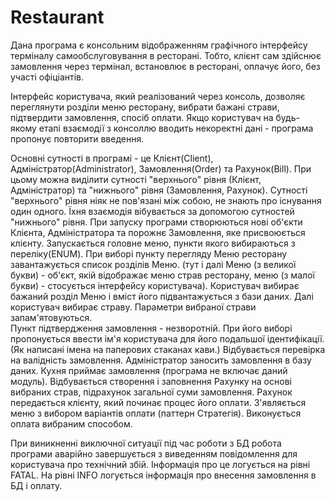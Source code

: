 # Restaurant

  Дана програма є консольним відображенням графічного інтерфейсу терміналу самообслуговування в ресторані. Тобто, клієнт сам здійснює замовлення через термінал, встановлює в ресторані, оплачує його, без участі офіціантів. 
  
  Інтерфейс користувача, який реалізований через консоль, дозволяє переглянути розділи меню ресторану, вибрати бажані страви, підтвердити замовлення, спосіб оплати. Якщо користувач на будь-якому етапі взаємодії з консоллю вводить некоректні дані - програма пропонує повторити введення. 
  
  Основні сутності в програмі - це Клієнт(Client), Адміністратор(Administrator), Замовлення(Order) та Рахунок(Bill). При цьому можна виділити сутності "верхнього" рівня (Клієнт, Адміністратор) та "нижнього" рівня (Замовлення, Рахунок). Сутності "верхнього" рівня ніяк не пов'язані між собою, не знають про існування один одного. Їхня взаємодія вібувається за допомогою сутностей "нижнього" рівня. При запуску програми створюються нові об'єкти Клієнта, Адміністратора та порожнє Замовлення, яке присвоюється клієнту. Запускається головне меню, пункти якого вибираються з переліку(ENUM). 
  При виборі пункту перегляду Меню ресторану завантажується список розділів Меню. (тут і далі Меню (з великої букви) - об'єкт, якій відображає меню страв ресторану, меню (з малої букви) - стосується інтерфейсу користувача). Користувач вибирає бажаний розділ Меню і вміст його підвантажується з бази даних. Далі користувач вибирає страву. Параметри вибраної страви запам'ятовуються.  
  Пункт підтвердження замовлення - незворотній. При його виборі пропонується ввести ім'я користувача для його подальшої ідентифікації. (Як написані імена на паперових стаканах кави.) Відбувається перевірка на валідність замовлення. Адміністратор заносить замовлення в базу даних. Кухня приймає замовлення (програма не включає даний модуль). Відбувається створення і заповнення Рахунку на основі вибраних страв, підрахунок загальної суми замовлення. Рахунок передається клієнту, який починає процес його оплати. З'являється меню з вибором варіантів оплати (паттерн Стратегія). Виконується оплата вибраним способом. 
  
  При виникненні виключної ситуації під час роботи з БД робота програми аварійно завершується з виведенням повідомлення для користувача про технічний збій. Інформація про це логується на рівні FATAL. На рівні INFO логується інформація про внесення замовлення в БД і оплату. 
